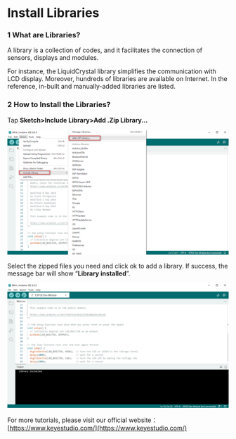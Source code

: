 # **Install Libraries**

### **1 What are Libraries?**

A library is a collection of codes, and it facilitates the connection of sensors, displays and modules. 

For instance, the LiquidCrystal library simplifies the communication with LCD display. Moreover, hundreds of libraries are available on Internet. In the reference, in-built and manually-added libraries are listed. 

### **2 How to Install the Libraries?**

Tap **Sketch>Include Library>Add .Zip Library...**


![new(24)](./media/new(24)-1682391521591-53.png)

Select the zipped files you need and click ok to add a library. If success, the message bar will show “**Library installed**”.

![](./media/new(25)-1682391534464-55-1682476920764-4.png)

For more tutorials, please visit our official website：[https://www.keyestudio.com/](https://www.keyestudio.com/)

